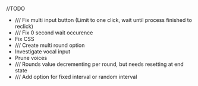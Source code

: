 //TODO

- /// Fix multi input button (Limit to one click, wait until process finished to reclick)
- /// Fix 0 second wait occurence
- Fix CSS
- /// Create multi round option
- Investigate vocal input
- Prune voices
- /// Rounds value decrementing per round, but needs resetting at end state
- /// Add option for fixed interval or random interval